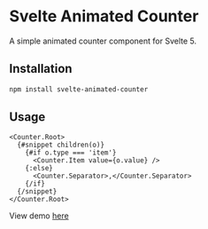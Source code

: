 # Svelte Animated Counter

A simple animated counter component for Svelte 5.

## Installation

```bash
npm install svelte-animated-counter
```

## Usage

```svelte
<Counter.Root>
  {#snippet children(o)}
    {#if o.type === 'item'}
      <Counter.Item value={o.value} />
    {:else}
      <Counter.Separator>,</Counter.Separator>
    {/if}
  {/snippet}
</Counter.Root>
```

View demo [here](https://svelte-animated-counter-demo.vercel.app/)
